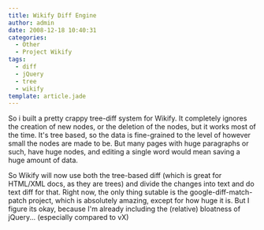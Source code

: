 ```yaml
---
title: Wikify Diff Engine
author: admin
date: 2008-12-18 10:40:31
categories:
  - Other
  - Project Wikify
tags: 
  - diff
  - jQuery
  - tree
  - wikify
template: article.jade
---
```


So i built a pretty crappy tree-diff system for Wikify. It completely ignores the creation of new nodes, or the deletion of the nodes, but it works most of the time. It's tree based, so the data is fine-grained to the level of however small the nodes are made to be. But many pages with huge paragraphs or such, have huge nodes, and editing a single word would mean saving a huge amount of data.

So Wikify will now use both the tree-based diff (which is great for HTML/XML docs, as they are trees) and divide the changes into text and do text diff for that. Right now, the only thing sutable is the google-diff-match-patch project, which is absolutely amazing, except for how huge it is. But I figure its okay, because I'm already including the (relative) bloatness of jQuery... (especially compared to vX)
